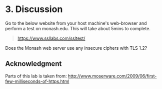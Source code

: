 # 3. Discussion

Go to the below website from your host machine's web-browser and perform a test on monash.edu. This will take about 5mins to complete.

> https://www.ssllabs.com/ssltest/

Does the Monash web server use any insecure ciphers with TLS 1.2?

## Acknowledgment
Parts of this lab is taken from: http://www.moserware.com/2009/06/first-few-milliseconds-of-https.html
